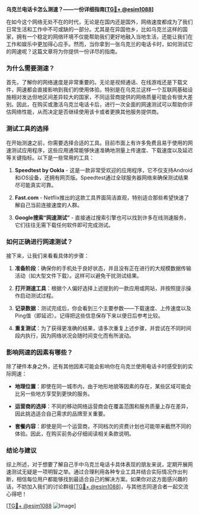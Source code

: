 **乌克兰电话卡怎么测速？——一份详细指南[[TG💪+ @esim1088](https://t.me/s/esim1088)]**

在如今这个网络无处不在的时代，无论是在国内还是国外，网络速度都成为了我们日常生活和工作中不可或缺的一部分。尤其是在异国他乡，比如乌克兰这样的国家，拥有一个稳定的网络环境不仅能帮助我们更好地融入当地生活，还能让我们在工作和娱乐中更加得心应手。然而，当你拿到一张乌克兰的电话卡时，如何测试它的网速呢？这篇文章将为你提供一份详尽的指南。

### 为什么需要测速？

首先，了解你的网络速度是非常重要的。无论是视频通话、在线游戏还是下载文件，网速都会直接影响到我们的使用体验。特别是在乌克兰这样一个互联网基础设施相对发达但地区间差异较大的国家，不同运营商提供的网络质量可能会有很大差别。因此，在购买或激活乌克兰电话卡后，进行一次全面的网速测试可以帮助你评估网络性能，从而决定是否继续使用该卡或者更换其他服务提供商。

### 测试工具的选择

在开始测速之前，你需要选择合适的工具。目前市面上有许多免费且易于使用的网速测试应用程序，这些应用通常能够快速准确地测量上传速度、下载速度以及延迟等关键指标。以下是一些常用的工具：

1. **Speedtest by Ookla** - 这是一款非常受欢迎的应用程序，它不仅支持Android和iOS设备，还拥有网页版。Speedtest通过全球服务器网络来确保测试结果尽可能真实可靠。
   
2. **Fast.com** - Netflix推出的这款工具界面简洁直观，特别适合那些希望快速了解自己当前连接速度的人群。

3. **Google搜索“网速测试”** - 直接通过搜索引擎也可以找到许多在线测速服务，它们往往无需下载任何软件即可完成测试。

### 如何正确进行网速测试？

接下来，让我们来看看具体的步骤：

1. **准备阶段**：确保你的手机处于良好状态，并且没有正在进行的大规模数据传输活动（如大型文件下载）。这样可以避免干扰测试结果。

2. **打开测速工具**：根据个人偏好选择上述提到的一款应用或网站，并按照提示操作启动测试过程。

3. **记录数据**：测试完成后，你会看到三个主要参数——下载速度、上传速度以及Ping值（即延迟）。记得把这些信息保存下来以便日后参考比较。

4. **重复测试**：为了获得更准确的结果，请多次重复上述步骤，并尝试在不同时间段内执行，因为网络状况会随时间变化而有所波动。

### 影响网速的因素有哪些？

除了硬件本身之外，还有其他因素可能会影响你在乌克兰使用电话卡时感受到的实际网速：

- **地理位置**：即使在同一城市内，由于地形地貌等因素的存在，某些区域可能会比另一些地方享受到更快的服务。
  
- **运营商的选择**：不同的移动网络运营商会在覆盖范围和服务质量上存在差异，因此挑选适合自己需求的品牌至关重要。
  
- **套餐内容**：即使是同一个运营商，不同档次的资费计划也可能带来截然不同的体验。因此，在购买前务必仔细阅读相关条款说明。

### 结论与建议

综上所述，对于想要了解自己手中乌克兰电话卡具体表现的朋友来说，定期开展网速测试无疑是一项明智之举。通过合理利用各种专业工具并结合实际情况作出判断，相信每位用户都能够找到最适合自己的解决方案。如果你对这方面感兴趣的话，不妨加入我们的讨论群组[[TG💪+ @esim1088](https://t.me/s/esim1088)]，与其他志同道合者一起交流心得吧！

[[TG💪+ @esim1088](https://t.me/s/esim1088) ![Image](https://i.postimg.cc/4NQfJmqS/Snipaste-2025-05-13-00-14-12.png)]